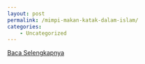 ```yaml
---
layout: post
permalink: /mimpi-makan-katak-dalam-islam/
categories:
    - Uncategorized
---
```


[Baca Selengkapnya](/03)